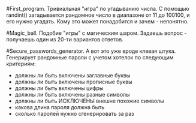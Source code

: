 #First_program.
Тривиальная "игра" по угадыванию числа.
С помощью randint() загадывается рандомное число в диапазоне от 11 до 100100, и его нужно угадать.
Кому это может понадобится и зачем - непонятно.

#Magic_ball.
Подобие "игры" с магическим шаром.
Задаешь вопрос - получаешь один из 20-ти вариантов ответов.

#Secure_passwords_generator.
А вот это уже вроде клевая штука.
Генерирует рандомные пароли с учетом хотелок по следующим критериям:
- должны ли быть включены заглавные буквы
- должны ли быть включены прописные буквы
- должны ли быть включены цифры
- должны ли быть включены разные символы
- должны ли быть ИСКЛЮЧЕНЫ внешне похожие символы
- какова длина пароля должна быть
- сколько паролей нужно сгенерировать за раз
